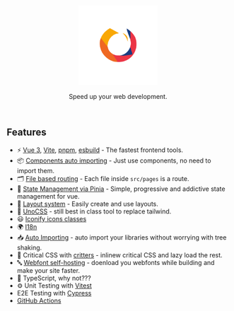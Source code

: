 <p align="center">
  <img src="./public/vitarc.svg" alt="Vitearc" width="180" />
</p>

<p align="center">
  Speed up your web development.
</p>

<br>

## Features

- ⚡️ [Vue 3](https://vuejs.org/), [Vite](https://vite,dev), [pnpm](https://pnpm.io), [esbuild](https://esbuild.github.io/) - The fastest frontend tools.
- 📦 [Components auto importing](./src/components) - Just use components, no need to import them.
- 🗂 [File based routing](./src/pages) - Each file inside `src/pages` is a route.
- 🍍 [State Management via Pinia](https://pinia.vuejs.org/) - Simple, progressive and addictive state management for vue.
- 📑 [Layout system](./src/layouts) - Easily create and use layouts.
- 🎨 [UnoCSS](https://github.com/antfu/unocss) -  still best in class tool to replace tailwind.
- 😃 [Iconify icons classes](https://github.com/antfu/unocss/tree/main/packages/preset-icons)
- 🌍 [I18n](./locales)
- 📥 [Auto Importing](https://github.com/antfu/unplugin-auto-import) - auto import your libraries without worrying with tree shaking.
- 🦔 Critical CSS with [critters](https://github.com/GoogleChromeLabs/critters) - inlinew critical CSS and lazy load the rest.
- 🔤 [Webfont self-hosting](https://github.com/feat-agency/vite-plugin-webfont-dl) - doenload you webfonts while building and make your site faster.
- 🦾 TypeScript, why not???
- ⚙️ Unit Testing with [Vitest](https://github.com/vitest-dev/vitest)
- E2E Testing with [Cypress](https://cypress.io/)
- [GitHub Actions](https://github.com/features/actions)
